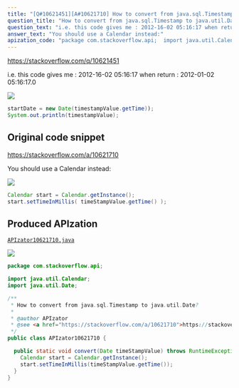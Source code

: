 ```yaml
---
title: "[Q#10621451][A#10621710] How to convert from java.sql.Timestamp to java.util.Date?"
question_title: "How to convert from java.sql.Timestamp to java.util.Date?"
question_text: "i.e. this code gives me : 2012-16-02 05:16:17 when return : 2012-01-02 05:16:17.0"
answer_text: "You should use a Calendar instead:"
apization_code: "package com.stackoverflow.api;  import java.util.Calendar; import java.util.Date;  /**  * How to convert from java.sql.Timestamp to java.util.Date?  *  * @author APIzator  * @see <a href=\"https://stackoverflow.com/a/10621710\">https://stackoverflow.com/a/10621710</a>  */ public class APIzator10621710 {    public static void convert(Date timeStampValue) throws RuntimeException {     Calendar start = Calendar.getInstance();     start.setTimeInMillis(timeStampValue.getTime());   } }"
---
```


https://stackoverflow.com/q/10621451

i.e. this code
gives me :
2012-16-02 05:16:17
when
return :
2012-01-02 05:16:17.0


<div class="code-logo"><img src="/stackoverflow.png" /></div>

```java
startDate = new Date(timestampValue.getTime));
System.out.println(timestampValue);
```


## Original code snippet

https://stackoverflow.com/a/10621710

You should use a Calendar instead:

<div class="code-logo"><img src="/stackoverflow.png" /></div>

```java
Calendar start = Calendar.getInstance();
start.setTimeInMillis( timeStampValue.getTime() );
```

## Produced APIzation

[`APIzator10621710.java`](https://github.com/pasqualesalza/apization-temp-data/raw/master/search/APIzator10621710.java)

<div class="code-logo"><img src="/apizator.png" /></div>

```java
package com.stackoverflow.api;

import java.util.Calendar;
import java.util.Date;

/**
 * How to convert from java.sql.Timestamp to java.util.Date?
 *
 * @author APIzator
 * @see <a href="https://stackoverflow.com/a/10621710">https://stackoverflow.com/a/10621710</a>
 */
public class APIzator10621710 {

  public static void convert(Date timeStampValue) throws RuntimeException {
    Calendar start = Calendar.getInstance();
    start.setTimeInMillis(timeStampValue.getTime());
  }
}

```